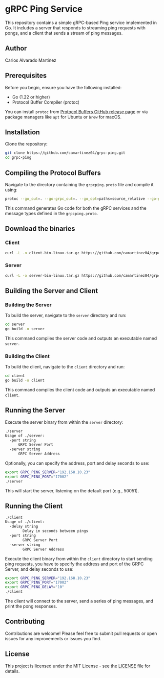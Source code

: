# gRPC Ping Service

This repository contains a simple gRPC-based Ping service implemented in Go. It includes a server that responds to streaming ping requests with pongs, and a client that sends a stream of ping messages.

## Author

Carlos Alvarado Martinez

## Prerequisites

Before you begin, ensure you have the following installed:
- Go (1.22 or higher)
- Protocol Buffer Compiler (protoc)

You can install `protoc` from [Protocol Buffers GitHub release page](https://github.com/protocolbuffers/protobuf/releases) or via package managers like `apt` for Ubuntu or `brew` for macOS.

## Installation

Clone the repository:

```bash
git clone https://github.com/camartinez04/grpc-ping.git
cd grpc-ping
```

## Compiling the Protocol Buffers

Navigate to the directory containing the `grpcping.proto` file and compile it using:

```bash
protoc --go_out=. --go-grpc_out=. --go_opt=paths=source_relative --go-grpc_opt=paths=source_relative grpcping.proto
```

This command generates Go code for both the gRPC services and the message types defined in the `grpcping.proto`.

## Download the binaries

### Client
```bash
curl -L -o client-bin-linux.tar.gz https://github.com/camartinez04/grpc-ping/raw/main/bin/client-bin-linux.tar.gz
```

### Server
```bash
curl -L -o server-bin-linux.tar.gz https://github.com/camartinez04/grpc-ping/raw/main/bin/server-bin-linux.tar.gz
```

## Building the Server and Client

### Building the Server

To build the server, navigate to the `server` directory and run:

```bash
cd server
go build -o server
```

This command compiles the server code and outputs an executable named `server`.

### Building the Client

To build the client, navigate to the `client` directory and run:

```bash
cd client
go build -o client
```

This command compiles the client code and outputs an executable named `client`.

## Running the Server

Execute the server binary from within the `server` directory:

```bash
./server
Usage of ./server:
  -port string
      GRPC Server Port
  -server string
      GRPC Server Address
 ```

Optionally, you can specify the address, port and delay seconds to use:

```bash
export GRPC_PING_SERVER="192.168.10.23"
export GRPC_PING_PORT="17002"
./server
```

This will start the server, listening on the default port (e.g., 50051).

## Running the Client

```bash
./client
Usage of ./client:
  -delay string
    	Delay in seconds between pings
  -port string
    	GRPC Server Port
  -server string
    	GRPC Server Address
```
Execute the client binary from within the `client` directory to start sending ping requests, 
you have to specify the address and port of the GRPC Server, and delay seconds to use:

```bash
export GRPC_PING_SERVER="192.168.10.23"
export GRPC_PING_PORT="17002"
export GRPC_PING_DELAY="10"
./client
```

The client will connect to the server, send a series of ping messages, and print the pong responses.

## Contributing

Contributions are welcome! Please feel free to submit pull requests or open issues for any improvements or issues you find.

## License

This project is licensed under the MIT License - see the [LICENSE](LICENSE) file for details.